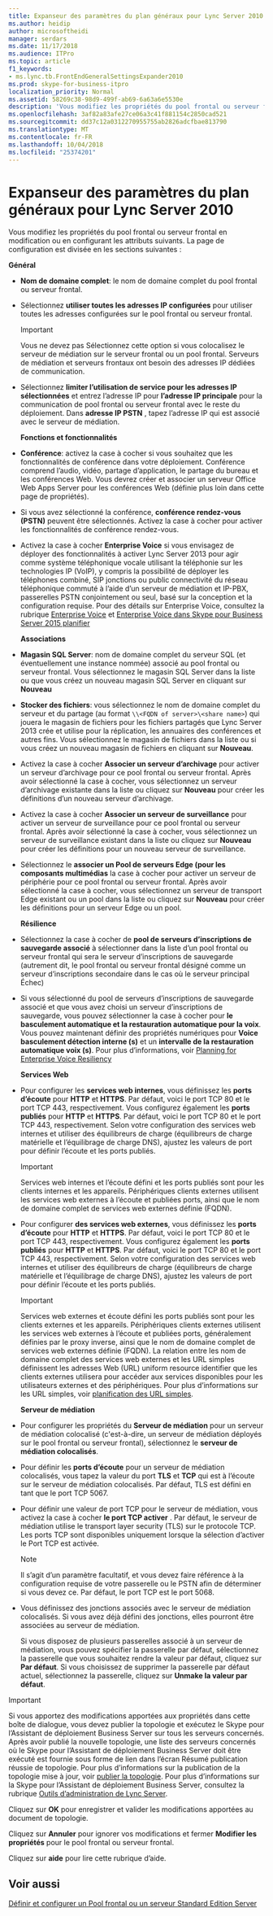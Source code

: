 ```yaml
---
title: Expanseur des paramètres du plan généraux pour Lync Server 2010
ms.author: heidip
author: microsoftheidi
manager: serdars
ms.date: 11/17/2018
ms.audience: ITPro
ms.topic: article
f1_keywords:
- ms.lync.tb.FrontEndGeneralSettingsExpander2010
ms.prod: skype-for-business-itpro
localization_priority: Normal
ms.assetid: 58269c38-98d9-499f-ab69-6a63a6e5530e
description: 'Vous modifiez les propriétés du pool frontal ou serveur frontal en modification ou en configurant les attributs suivants. La page de configuration est divisée en les sections suivantes :'
ms.openlocfilehash: 3af82a83afe27ce06a3c41f881154c2850cad521
ms.sourcegitcommit: dd37c12a0312270955755ab2826adcfbae813790
ms.translationtype: MT
ms.contentlocale: fr-FR
ms.lasthandoff: 10/04/2018
ms.locfileid: "25374201"
---
```

# <a name="front-end-general-settings-expander-for-lync-server-2010"></a>Expanseur des paramètres du plan généraux pour Lync Server 2010

Vous modifiez les propriétés du pool frontal ou serveur frontal en modification ou en configurant les attributs suivants. La page de configuration est divisée en les sections suivantes :

 **Général**

- **Nom de domaine complet**: le nom de domaine complet du pool frontal ou serveur frontal.

- Sélectionnez **utiliser toutes les adresses IP configurées** pour utiliser toutes les adresses configurées sur le pool frontal ou serveur frontal.

    > [!IMPORTANT]
    > Vous ne devez pas Sélectionnez cette option si vous colocalisez le serveur de médiation sur le serveur frontal ou un pool frontal. Serveurs de médiation et serveurs frontaux ont besoin des adresses IP dédiées de communication.

- Sélectionnez **limiter l’utilisation de service pour les adresses IP sélectionnées** et entrez l’adresse IP pour **l’adresse IP principale** pour la communication de pool frontal ou serveur frontal avec le reste du déploiement. Dans **adresse IP PSTN** , tapez l’adresse IP qui est associé avec le serveur de médiation.

    **Fonctions et fonctionnalités**

- **Conférence**: activez la case à cocher si vous souhaitez que les fonctionnalités de conférence dans votre déploiement. Conférence comprend l’audio, vidéo, partage d’application, le partage du bureau et les conférences Web. Vous devrez créer et associer un serveur Office Web Apps Server pour les conférences Web (définie plus loin dans cette page de propriétés).

- Si vous avez sélectionné la conférence, **conférence rendez-vous (PSTN)** peuvent être sélectionnés. Activez la case à cocher pour activer les fonctionnalités de conférence rendez-vous.

- Activez la case à cocher **Enterprise Voice** si vous envisagez de déployer des fonctionnalités à activer Lync Server 2013 pour agir comme système téléphonique vocale utilisant la téléphonie sur les technologies IP (VoIP), y compris la possibilité de déployer les téléphones combiné, SIP jonctions ou public connectivité du réseau téléphonique commuté à l’aide d’un serveur de médiation et IP-PBX, passerelles PSTN conjointement ou seul, basé sur la conception et la configuration requise. Pour des détails sur Enterprise Voice, consultez la rubrique [Enterprise Voice](https://technet.microsoft.com/library/c9da8099-6f4f-4346-ac67-f041bb96072c.aspx) et [Enterprise Voice dans Skype pour Business Server 2015 planifier](../../plan-your-deployment/enterprise-voice-solution/enterprise-voice.md)

    **Associations**

- **Magasin SQL Server**: nom de domaine complet du serveur SQL (et éventuellement une instance nommée) associé au pool frontal ou serveur frontal. Vous sélectionnez le magasin SQL Server dans la liste ou que vous créez un nouveau magasin SQL Server en cliquant sur **Nouveau**

- **Stocker des fichiers**: vous sélectionnez le nom de domaine complet du serveur et du partage (au format `\\<FQDN of server>\<share name>`) qui jouera le magasin de fichiers pour les fichiers partagés que Lync Server 2013 crée et utilise pour la réplication, les annuaires des conférences et autres fins. Vous sélectionnez le magasin de fichiers dans la liste ou si vous créez un nouveau magasin de fichiers en cliquant sur **Nouveau**.

- Activez la case à cocher **Associer un serveur d’archivage** pour activer un serveur d’archivage pour ce pool frontal ou serveur frontal. Après avoir sélectionné la case à cocher, vous sélectionnez un serveur d’archivage existante dans la liste ou cliquez sur **Nouveau** pour créer les définitions d’un nouveau serveur d’archivage.

- Activez la case à cocher **Associer un serveur de surveillance** pour activer un serveur de surveillance pour ce pool frontal ou serveur frontal. Après avoir sélectionné la case à cocher, vous sélectionnez un serveur de surveillance existant dans la liste ou cliquez sur **Nouveau** pour créer les définitions pour un nouveau serveur de surveillance.

- Sélectionnez le **associer un Pool de serveurs Edge (pour les composants multimédias** la case à cocher pour activer un serveur de périphérie pour ce pool frontal ou serveur frontal. Après avoir sélectionné la case à cocher, vous sélectionnez un serveur de transport Edge existant ou un pool dans la liste ou cliquez sur **Nouveau** pour créer les définitions pour un serveur Edge ou un pool.

  **Résilience**

- Sélectionnez la case à cocher de **pool de serveurs d’inscriptions de sauvegarde associé** à sélectionner dans la liste d’un pool frontal ou serveur frontal qui sera le serveur d’inscriptions de sauvegarde (autrement dit, le pool frontal ou serveur frontal désigné comme un serveur d’inscriptions secondaire dans le cas où le serveur principal Échec)

- Si vous sélectionné du pool de serveurs d’inscriptions de sauvegarde associé et que vous avez choisi un serveur d’inscriptions de sauvegarde, vous pouvez sélectionner la case à cocher pour **le basculement automatique et la restauration automatique pour la voix**. Vous pouvez maintenant définir des propriétés numériques pour **Voice basculement détection interne (s)** et un **intervalle de la restauration automatique voix (s)**. Pour plus d’informations, voir [Planning for Enterprise Voice Resiliency](https://technet.microsoft.com/library/ca116700-1055-4ca5-9b87-4c7f380c3655.aspx)

  **Services Web**

- Pour configurer les **services web internes**, vous définissez les **ports d’écoute** pour **HTTP** et **HTTPS**. Par défaut, voici le port TCP 80 et le port TCP 443, respectivement. Vous configurez également les **ports publiés** pour **HTTP** et **HTTPS**. Par défaut, voici le port TCP 80 et le port TCP 443, respectivement. Selon votre configuration des services web internes et utiliser des équilibreurs de charge (équilibreurs de charge matérielle et l’équilibrage de charge DNS), ajustez les valeurs de port pour définir l’écoute et les ports publiés.

    > [!IMPORTANT]
    > Services web internes et l’écoute défini et les ports publiés sont pour les clients internes et les appareils. Périphériques clients externes utilisent les services web externes à l’écoute et publiées ports, ainsi que le nom de domaine complet de services web externes définie (FQDN).

- Pour configurer **des services web externes**, vous définissez les **ports d’écoute** pour **HTTP** et **HTTPS**. Par défaut, voici le port TCP 80 et le port TCP 443, respectivement. Vous configurez également les **ports publiés** pour **HTTP** et **HTTPS**. Par défaut, voici le port TCP 80 et le port TCP 443, respectivement. Selon votre configuration des services web internes et utiliser des équilibreurs de charge (équilibreurs de charge matérielle et l’équilibrage de charge DNS), ajustez les valeurs de port pour définir l’écoute et les ports publiés.

    > [!IMPORTANT]
    > Services web externes et écoute défini les ports publiés sont pour les clients externes et les appareils. Périphériques clients externes utilisent les services web externes à l’écoute et publiées ports, généralement définies par le proxy inverse, ainsi que le nom de domaine complet de services web externes définie (FQDN). La relation entre les nom de domaine complet des services web externes et les URL simples définissent les adresses Web (URL) uniform resource identifier que les clients externes utilisera pour accéder aux services disponibles pour les utilisateurs externes et des périphériques. Pour plus d’informations sur les URL simples, voir [planification des URL simples](https://technet.microsoft.com/library/20e4f4b6-b7ff-4297-b00d-d1211ee800ac.aspx).

  **Serveur de médiation**

- Pour configurer les propriétés du **Serveur de médiation** pour un serveur de médiation colocalisé (c'est-à-dire, un serveur de médiation déployés sur le pool frontal ou serveur frontal), sélectionnez le **serveur de médiation colocalisés**.

- Pour définir les **ports d’écoute** pour un serveur de médiation colocalisés, vous tapez la valeur du port **TLS** et **TCP** qui est à l’écoute sur le serveur de médiation colocalisés. Par défaut, TLS est défini en tant que le port TCP 5067.

- Pour définir une valeur de port TCP pour le serveur de médiation, vous activez la case à cocher **le port TCP activer** . Par défaut, le serveur de médiation utilise le transport layer security (TLS) sur le protocole TCP. Les ports TCP sont disponibles uniquement lorsque la sélection d’activer le Port TCP est activée.

    > [!NOTE]
    > Il s’agit d’un paramètre facultatif, et vous devez faire référence à la configuration requise de votre passerelle ou le PSTN afin de déterminer si vous devez ce. Par défaut, le port TCP est le port 5068.

- Vous définissez des jonctions associés avec le serveur de médiation colocalisés. Si vous avez déjà défini des jonctions, elles pourront être associées au serveur de médiation.

    Si vous disposez de plusieurs passerelles associé à un serveur de médiation, vous pouvez spécifier la passerelle par défaut, sélectionnez la passerelle que vous souhaitez rendre la valeur par défaut, cliquez sur **Par défaut**. Si vous choisissez de supprimer la passerelle par défaut actuel, sélectionnez la passerelle, cliquez sur **Unmake la valeur par défaut**.

> [!IMPORTANT]
> Si vous apportez des modifications apportées aux propriétés dans cette boîte de dialogue, vous devez publier la topologie et exécutez le Skype pour l’Assistant de déploiement Business Server sur tous les serveurs concernés. Après avoir publié la nouvelle topologie, une liste des serveurs concernés où le Skype pour l’Assistant de déploiement Business Server doit être exécuté est fournie sous forme de lien dans l’écran Résumé publication réussie de topologie. Pour plus d’informations sur la publication de la topologie mise à jour, voir [publier la topologie](https://technet.microsoft.com/library/3b5a744b-b3a8-4538-a55e-e2e4f72dff47.aspx). Pour plus d’informations sur la Skype pour l’Assistant de déploiement Business Server, consultez la rubrique [Outils d’administration de Lync Server](https://technet.microsoft.com/library/9b006f93-4f3d-461d-89b8-e80a34fdb3c5.aspx).

Cliquez sur **OK** pour enregistrer et valider les modifications apportées au document de topologie.

Cliquez sur **Annuler** pour ignorer vos modifications et fermer **Modifier les propriétés** pour le pool frontal ou serveur frontal.

Cliquez sur **aide** pour lire cette rubrique d’aide.

## <a name="see-also"></a>Voir aussi

[Définir et configurer un Pool frontal ou un serveur Standard Edition Server](https://technet.microsoft.com/library/713fc263-23dd-414a-b001-82932e4fe966.aspx)